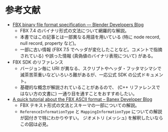 # 参考文献

* [FBX binary file format specification — Blender Developers Blog](https://code.blender.org/2013/08/fbx-binary-file-format-specification/)
    + FBX 7.4 のバイナリ形式の文法について網羅的な解説。
    + 本書ではこの記事とは一部異なる用語を用いている (特に node record, null record, property など)。
    + 一部に古い情報 (FBX 7.5 でヘッダが変化したことなど。コメントで指摘されている) や誤った情報 (真偽値のバイナリ表現について) がある。
* FBX SDK のリファレンス
    + バージョン毎に URI が異なる、スクリプトやヘッダ・フッタマシマシで滅茶苦茶重いなどいろいろ難があるが、一応公式 SDK の公式ドキュメント。
    + 基礎的な概念が解説されていることがあるので、 (C++ リファレンスではない方の文書に) 一通り目を通すことをおすすめしたい。
* [A quick tutorial about the FBX ASCII format – Banex Developer Blog](https://banexdevblog.wordpress.com/2014/06/23/a-quick-tutorial-about-the-fbx-ascii-format/)
    + FBX テキスト形式の文法とスキーマの一部についての解説。
    + `ReferenceInformationType` と `MappingInformationType` についての解説が図付きで特にわかりやすい。
      ジオメトリ (メッシュ) を解釈したいならこの図は必見。
